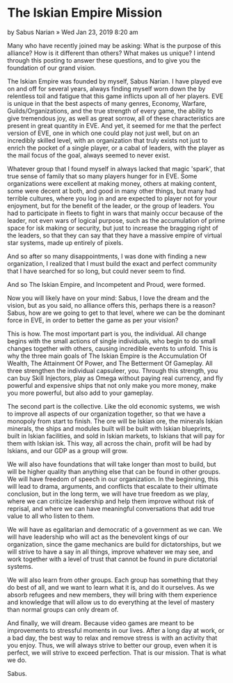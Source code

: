 # The Iskian Empire Mission

by Sabus Narian » Wed Jan 23, 2019 8:20 am

Many who have recently joined may be asking: What is the purpose of this alliance? How is it different than others? What makes us unique? I intend through this posting to answer these questions, and to give you the foundation of our grand vision.

The Iskian Empire was founded by myself, Sabus Narian. I have played eve on and off for several years, always finding myself worn down the by relentless toil and fatigue that this game inflicts upon all of her players. EVE is unique in that the best aspects of many genres, Economy, Warfare, Guilds/Organizations, and the true strength of every game, the ability to give tremendous joy, as well as great sorrow, all of these characteristics are present in great quantity in EVE. And yet, it seemed for me that the perfect version of EVE, one in which one could play not just well, but on an incredibly skilled level, with an organization that truly exists not just to enrich the pocket of a single player, or a cabal of leaders, with the player as the mail focus of the goal, always seemed to never exist.

Whatever group that I found myself in always lacked that magic 'spark', that true sense of family that so many players hunger for in EVE. Some organizations were excellent at making money, others at making content, some were decent at both, and good in many other things, but many had terrible cultures, where you log in and are expected to player not for your enjoyment, but for the benefit of the leader, or the group of leaders. You had to participate in fleets to fight in wars that mainly occur because of the leader, not even wars of logical purpose, such as the accumulation of prime space for isk making or security, but just to increase the bragging right of the leaders, so that they can say that they have a massive empire of virtual star systems, made up entirely of pixels.

And so after so many disappointments, I was done with finding a new organization, I realized that I must build the exact and perfect community that I have searched for so long, but could never seem to find. 

And so The Iskian Empire, and Incompetent and Proud, were formed.

Now you will likely have on your mind: Sabus, I love the dream and the vision, but as you said, no alliance offers this, perhaps there is a reason? Sabus, how are we going to get to that level, where we can be the dominant force in EVE, in order to better the game as per your vision?

This is how. The most important part is you, the individual. All change begins with the small actions of single individuals, who begin to do small changes together with others, causing incredible events to unfold. This is why the three main goals of The Iskian Empire is the Accumulation Of Wealth, The Attainment Of Power, and The Betterment Of Gameplay. All three strengthen the individual capsuleer, you. Through this strength, you can buy Skill Injectors, play as Omega without paying real currency, and fly powerful and expensive ships that not only make you more money, make you more powerful, but also add to your gameplay. 

The second part is the collective. Like the old economic systems, we wish to improve all aspects of our organization together, so that we have a monopoly from start to finish. The ore will be Iskian ore, the minerals Iskian minerals, the ships and modules built will be built with Iskian blueprints, built in Iskian facilities, and sold in Iskian markets, to Iskians that will pay for them with Iskian isk. This way, all across the chain, profit will be had by Iskians, and our GDP as a group will grow. 

We will also have foundations that will take longer than most to build, but will be higher quality than anything else that can be found in other groups. We will have freedom of speech in our organization. In the beginning, this will lead to drama, arguments, and conflicts that escalate to their ultimate conclusion, but in the long term, we will have true freedom as we play, where we can criticize leadership and help them improve without risk of reprisal, and where we can have meaningful conversations that add true value to all who listen to them.

We will have as egalitarian and democratic of a government as we can. We will have leadership who will act as the benevolent kings of our organization, since the game mechanics are build for dictatorships, but we will strive to have a say in all things, improve whatever we may see, and work together with a level of trust that cannot be found in pure dictatorial systems. 

We will also learn from other groups. Each group has something that they do best of all, and we want to learn what it is, and do it ourselves. As we absorb refugees and new members, they will bring with them experience and knowledge that will allow us to do everything at the level of mastery than normal groups can only dream of.

And finally, we will dream. Because video games are meant to be improvements to stressful moments in our lives. After a long day at work, or a bad day, the best way to relax and remove stress is with an activity that you enjoy. Thus, we will always strive to better our group, even when it is perfect, we will strive to exceed perfection. That is our mission. That is what we do.

Sabus.
